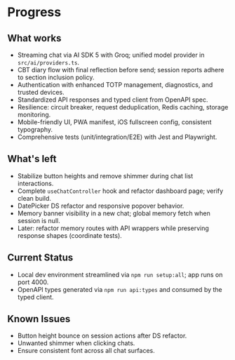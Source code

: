 # Progress

## What works
- Streaming chat via AI SDK 5 with Groq; unified model provider in `src/ai/providers.ts`.
- CBT diary flow with final reflection before send; session reports adhere to section inclusion policy.
- Authentication with enhanced TOTP management, diagnostics, and trusted devices.
- Standardized API responses and typed client from OpenAPI spec.
- Resilience: circuit breaker, request deduplication, Redis caching, storage monitoring.
- Mobile-friendly UI, PWA manifest, iOS fullscreen config, consistent typography.
- Comprehensive tests (unit/integration/E2E) with Jest and Playwright.

## What's left
- Stabilize button heights and remove shimmer during chat list interactions.
- Complete `useChatController` hook and refactor dashboard page; verify clean build.
- DatePicker DS refactor and responsive popover behavior.
- Memory banner visibility in a new chat; global memory fetch when session is null.
- Later: refactor memory routes with API wrappers while preserving response shapes (coordinate tests).

## Current Status
- Local dev environment streamlined via `npm run setup:all`; app runs on port 4000.
- OpenAPI types generated via `npm run api:types` and consumed by the typed client.

## Known Issues
- Button height bounce on session actions after DS refactor.
- Unwanted shimmer when clicking chats.
- Ensure consistent font across all chat surfaces.
